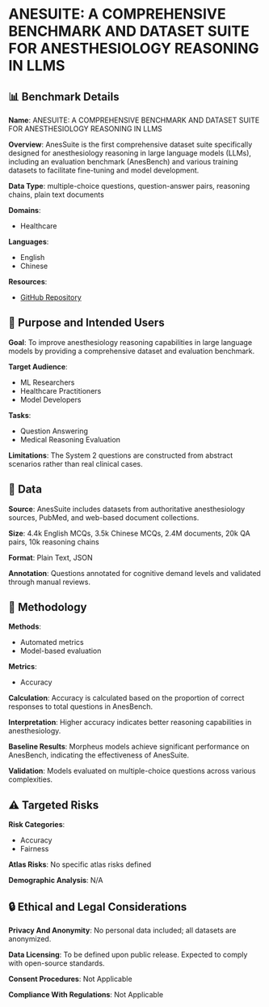 # ANESUITE: A COMPREHENSIVE BENCHMARK AND DATASET SUITE FOR ANESTHESIOLOGY REASONING IN LLMS

## 📊 Benchmark Details

**Name**: ANESUITE: A COMPREHENSIVE BENCHMARK AND DATASET SUITE FOR ANESTHESIOLOGY REASONING IN LLMS

**Overview**: AnesSuite is the first comprehensive dataset suite specifically designed for anesthesiology reasoning in large language models (LLMs), including an evaluation benchmark (AnesBench) and various training datasets to facilitate fine-tuning and model development.

**Data Type**: multiple-choice questions, question-answer pairs, reasoning chains, plain text documents

**Domains**:
- Healthcare

**Languages**:
- English
- Chinese

**Resources**:
- [GitHub Repository](https://github.com/MiliLab/AnesSuite)

## 🎯 Purpose and Intended Users

**Goal**: To improve anesthesiology reasoning capabilities in large language models by providing a comprehensive dataset and evaluation benchmark.

**Target Audience**:
- ML Researchers
- Healthcare Practitioners
- Model Developers

**Tasks**:
- Question Answering
- Medical Reasoning Evaluation

**Limitations**: The System 2 questions are constructed from abstract scenarios rather than real clinical cases.

## 💾 Data

**Source**: AnesSuite includes datasets from authoritative anesthesiology sources, PubMed, and web-based document collections.

**Size**: 4.4k English MCQs, 3.5k Chinese MCQs, 2.4M documents, 20k QA pairs, 10k reasoning chains

**Format**: Plain Text, JSON

**Annotation**: Questions annotated for cognitive demand levels and validated through manual reviews.

## 🔬 Methodology

**Methods**:
- Automated metrics
- Model-based evaluation

**Metrics**:
- Accuracy

**Calculation**: Accuracy is calculated based on the proportion of correct responses to total questions in AnesBench.

**Interpretation**: Higher accuracy indicates better reasoning capabilities in anesthesiology.

**Baseline Results**: Morpheus models achieve significant performance on AnesBench, indicating the effectiveness of AnesSuite.

**Validation**: Models evaluated on multiple-choice questions across various complexities.

## ⚠️ Targeted Risks

**Risk Categories**:
- Accuracy
- Fairness

**Atlas Risks**:
No specific atlas risks defined

**Demographic Analysis**: N/A

## 🔒 Ethical and Legal Considerations

**Privacy And Anonymity**: No personal data included; all datasets are anonymized.

**Data Licensing**: To be defined upon public release. Expected to comply with open-source standards.

**Consent Procedures**: Not Applicable

**Compliance With Regulations**: Not Applicable
